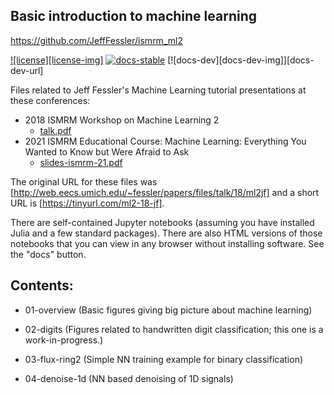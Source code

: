 ## Basic introduction to machine learning

https://github.com/JeffFessler/ismrm_ml2

[![license][license-img]][license-url]
[![docs-stable][docs-stable-img]][docs-stable-url]
[![docs-dev][docs-dev-img]][docs-dev-url]

Files related to Jeff Fessler's Machine Learning tutorial presentations
at these conferences:
- 2018 ISMRM Workshop on Machine Learning 2
  - [talk.pdf](https://web.eecs.umich.edu/~fessler/papers/files/talk/18/ml2jf/talk.pdf)
- 2021 ISMRM Educational Course:
  Machine Learning: Everything You Wanted to Know but Were Afraid to Ask
  - [slides-ismrm-21.pdf](https://web.eecs.umich.edu/~fessler/papers/files/talk/18/ml2jf/slides-ismrm-21.pdf)

The original URL for these files was
[http://web.eecs.umich.edu/~fessler/papers/files/talk/18/ml2jf]
and a short URL is
[https://tinyurl.com/ml2-18-jf].

There are self-contained Jupyter notebooks
(assuming you have installed Julia and a few standard packages).
There are also HTML versions
of those notebooks
that you can view in any browser
without installing software.
See the "docs" button.

## Contents:

- 01-overview
  (Basic figures giving big picture about machine learning)

- 02-digits
  (Figures related to handwritten digit classification;
  this one is a work-in-progress.)

- 03-flux-ring2
  (Simple NN training example for binary classification)

- 04-denoise-1d
  (NN based denoising of 1D signals)

<!-- URLs -->
[license-url]: LICENSE
[docs-stable-img]: https://img.shields.io/badge/docs-stable-blue.svg
[docs-stable-url]: https://JeffFessler.github.io/ismrm_ml2/stable
